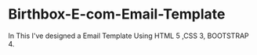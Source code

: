 # Birthbox-E-com-Email-Template
In This I've designed a Email Template Using HTML 5 ,CSS 3, BOOTSTRAP 4.  
